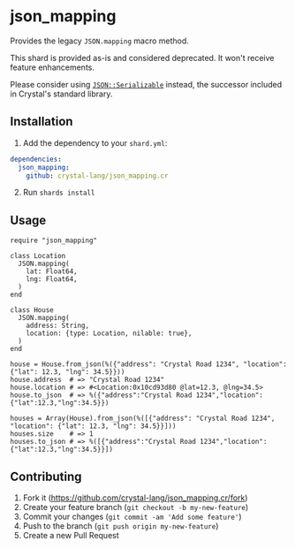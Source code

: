 # json_mapping

Provides the legacy `JSON.mapping` macro method.

This shard is provided as-is and considered deprecated. It won't receive feature enhancements.

Please consider using [`JSON::Serializable`](https://crystal-lang.org/api/latest/JSON/Serializable.html) instead, the successor included in Crystal's standard library.

## Installation

1. Add the dependency to your `shard.yml`:

```yaml
dependencies:
  json_mapping:
    github: crystal-lang/json_mapping.cr
```

2. Run `shards install`

## Usage

```crystal
require "json_mapping"

class Location
  JSON.mapping(
    lat: Float64,
    lng: Float64,
  )
end

class House
  JSON.mapping(
    address: String,
    location: {type: Location, nilable: true},
  )
end

house = House.from_json(%({"address": "Crystal Road 1234", "location": {"lat": 12.3, "lng": 34.5}}))
house.address  # => "Crystal Road 1234"
house.location # => #<Location:0x10cd93d80 @lat=12.3, @lng=34.5>
house.to_json  # => %({"address":"Crystal Road 1234","location":{"lat":12.3,"lng":34.5}})

houses = Array(House).from_json(%([{"address": "Crystal Road 1234", "location": {"lat": 12.3, "lng": 34.5}}]))
houses.size    # => 1
houses.to_json # => %([{"address":"Crystal Road 1234","location":{"lat":12.3,"lng":34.5}}])
```

## Contributing

1. Fork it (<https://github.com/crystal-lang/json_mapping.cr/fork>)
2. Create your feature branch (`git checkout -b my-new-feature`)
3. Commit your changes (`git commit -am 'Add some feature'`)
4. Push to the branch (`git push origin my-new-feature`)
5. Create a new Pull Request
